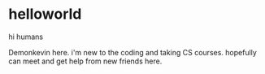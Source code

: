 # helloworld

hi humans

Demonkevin here. 
i'm new to the coding and taking CS courses.
hopefully can meet and get help from new friends here.
